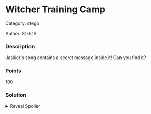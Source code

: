 # Witcher Training Camp 
Category: stego

Author: S1kk1S

### Description

Jaskier's song contains a secret message inside it! Can you find it?

### Points
100

### Solution
<details>
 <summary>Reveal Spoiler</summary>

The flag can be retrieve with the following tool: [AudioStego](https://github.com/danielcardeenas/AudioStego)

`CCSC{Sometim3s_THe_B4st_Th1nG_A_FloW3r_C4n_d0_For_Us_Is_Die}`

</details>

